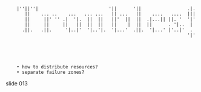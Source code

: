         |''||''|                          '||      '||                 .|.
           ||    ... ..    ...   ... ...   || ...   ||    ....   ....  |||
           ||     ||' '' .|  '|.  ||  ||   ||'  ||  ||  .|...|| ||. '  '|'
           ||     ||     ||   ||  ||  ||   ||    |  ||  ||      . '|..  |
          .||.   .||.     '|..|'  '|..'|.  '|...'  .||.  '|...' |'..|'  .
                                                                       '|'





        • how to distribute resources?
        • separate failure zones?

















































































slide 013
